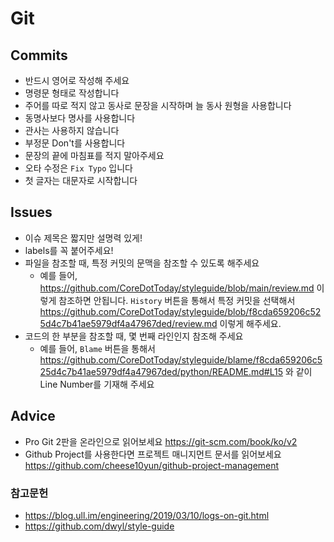 # Git

## Commits

- 반드시 영어로 작성해 주세요
- 명령문 형태로 작성합니다
- 주어를 따로 적지 않고 동사로 문장을 시작하며 늘 동사 원형을 사용합니다
- 동명사보다 명사를 사용합니다
- 관사는 사용하지 않습니다
- 부정문 Don't를 사용합니다
- 문장의 끝에 마침표를 적지 말아주세요
- 오타 수정은 `Fix Typo` 입니다
- 첫 글자는 대문자로 시작합니다

## Issues
- 이슈 제목은 짧지만 설명력 있게!
- labels를 꼭 붙어주세요!
- 파일을 참조할 때, 특정 커밋의 문맥을 참조할 수 있도록 해주세요
  - 예를 들어, https://github.com/CoreDotToday/styleguide/blob/main/review.md 이렇게 참조하면 안됩니다. `History` 버튼을 통해서 특정 커밋을 선택해서 https://github.com/CoreDotToday/styleguide/blob/f8cda659206c525d4c7b41ae5979df4a47967ded/review.md 이렇게 해주세요.
- 코드의 한 부분을 참조할 때, 몇 번째 라인인지 참조해 주세요
  - 예를 들어, `Blame` 버튼을 통해서 https://github.com/CoreDotToday/styleguide/blame/f8cda659206c525d4c7b41ae5979df4a47967ded/python/README.md#L15 와 같이 Line Number를 기재해 주세요


## Advice
- Pro Git 2판을 온라인으로 읽어보세요 https://git-scm.com/book/ko/v2
- Github Project를 사용한다면 프로젝트 매니지먼트 문서를 읽어보세요 https://github.com/cheese10yun/github-project-management


### 참고문헌
- https://blog.ull.im/engineering/2019/03/10/logs-on-git.html
- https://github.com/dwyl/style-guide
